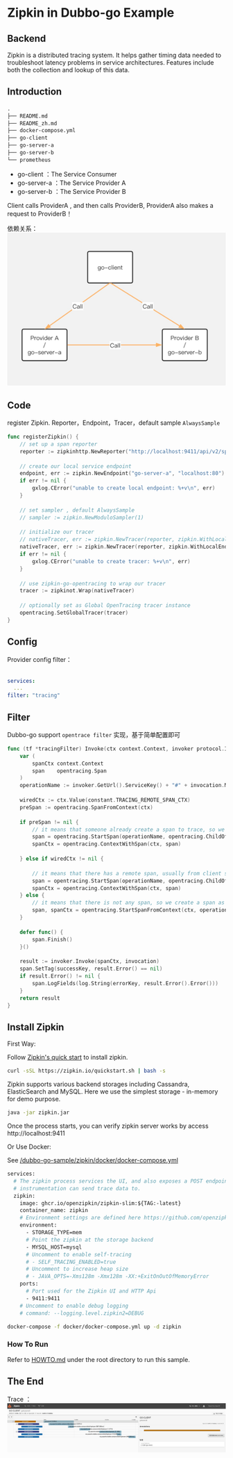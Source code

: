 # Zipkin in Dubbo-go Example

## Backend

Zipkin is a distributed tracing system. It helps gather timing data needed to troubleshoot latency problems in service architectures. Features include both the collection and lookup of this data.

## Introduction

```markdown
.
├── README.md
├── README_zh.md
├── docker-compose.yml
├── go-client
├── go-server-a
├── go-server-b
└── prometheus
```

- go-client ：The Service Consumer
- go-server-a ：The Service Provider A
- go-server-b ：The Service Provider B

Client calls ProviderA , and then calls ProviderB,
ProviderA also makes a request to ProviderB！

依赖关系：
![dependency.png](doc/app_dependency.png)

## Code

register Zipkin. Reporter，Endpoint，Tracer，default sample `AlwaysSample` 

```go
func registerZipkin() {
	// set up a span reporter
	reporter := zipkinhttp.NewReporter("http://localhost:9411/api/v2/spans")

	// create our local service endpoint
	endpoint, err := zipkin.NewEndpoint("go-server-a", "localhost:80")
	if err != nil {
		gxlog.CError("unable to create local endpoint: %+v\n", err)
	}

    // set sampler , default AlwaysSample
    // sampler := zipkin.NewModuloSampler(1)

	// initialize our tracer
	// nativeTracer, err := zipkin.NewTracer(reporter, zipkin.WithLocalEndpoint(endpoint), zipkin.WithSampler(sampler))
	nativeTracer, err := zipkin.NewTracer(reporter, zipkin.WithLocalEndpoint(endpoint))
	if err != nil {
		gxlog.CError("unable to create tracer: %+v\n", err)
	}

	// use zipkin-go-opentracing to wrap our tracer
	tracer := zipkinot.Wrap(nativeTracer)

	// optionally set as Global OpenTracing tracer instance
	opentracing.SetGlobalTracer(tracer)
}
```

## Config

Provider config filter：

```yaml

services:
  ...
filter: "tracing"

```

## Filter

Dubbo-go support `opentrace filter` 实现，基于简单配置即可

```go
func (tf *tracingFilter) Invoke(ctx context.Context, invoker protocol.Invoker, invocation protocol.Invocation) protocol.Result {
	var (
		spanCtx context.Context
		span    opentracing.Span
	)
	operationName := invoker.GetUrl().ServiceKey() + "#" + invocation.MethodName()

	wiredCtx := ctx.Value(constant.TRACING_REMOTE_SPAN_CTX)
	preSpan := opentracing.SpanFromContext(ctx)

	if preSpan != nil {
		// it means that someone already create a span to trace, so we use the span to be the parent span
		span = opentracing.StartSpan(operationName, opentracing.ChildOf(preSpan.Context()))
		spanCtx = opentracing.ContextWithSpan(ctx, span)

	} else if wiredCtx != nil {

		// it means that there has a remote span, usually from client side. so we use this as the parent
		span = opentracing.StartSpan(operationName, opentracing.ChildOf(wiredCtx.(opentracing.SpanContext)))
		spanCtx = opentracing.ContextWithSpan(ctx, span)
	} else {
		// it means that there is not any span, so we create a span as the root span.
		span, spanCtx = opentracing.StartSpanFromContext(ctx, operationName)
	}

	defer func() {
		span.Finish()
	}()

	result := invoker.Invoke(spanCtx, invocation)
	span.SetTag(successKey, result.Error() == nil)
	if result.Error() != nil {
		span.LogFields(log.String(errorKey, result.Error().Error()))
	}
	return result
}
```

## Install Zipkin

First Way:

Follow [Zipkin's quick start](https://zipkin.io/pages/quickstart.html) to install zipkin.

```bash
curl -sSL https://zipkin.io/quickstart.sh | bash -s
```

Zipkin supports various backend storages including Cassandra, ElasticSearch and MySQL. Here we use the simplest storage - in-memory for demo purpose.

```bash
java -jar zipkin.jar
```

Once the process starts, you can verify zipkin server works by access http://localhost:9411

Or Use Docker:

See [/dubbo-go-sample/zipkin/docker/docker-compose.yml](docker-compose.yml)

```dockerfile
services:
  # The zipkin process services the UI, and also exposes a POST endpoint that
  # instrumentation can send trace data to.
  zipkin:
    image: ghcr.io/openzipkin/zipkin-slim:${TAG:-latest}
    container_name: zipkin
    # Environment settings are defined here https://github.com/openzipkin/zipkin/blob/master/zipkin-server/README.md#environment-variables
    environment:
      - STORAGE_TYPE=mem
      # Point the zipkin at the storage backend
      - MYSQL_HOST=mysql
      # Uncomment to enable self-tracing
      # - SELF_TRACING_ENABLED=true
      # Uncomment to increase heap size
      # - JAVA_OPTS=-Xms128m -Xmx128m -XX:+ExitOnOutOfMemoryError
    ports:
      # Port used for the Zipkin UI and HTTP Api
      - 9411:9411
    # Uncomment to enable debug logging
    # command: --logging.level.zipkin2=DEBUG
```

```bash
docker-compose -f docker/docker-compose.yml up -d zipkin
```

### How To Run

Refer to  [HOWTO.md](../HOWTO_zh.md) under the root directory to run this sample.

## The End

Trace ：
![zipkin_trace.png](doc/zipkin_trace.png)
